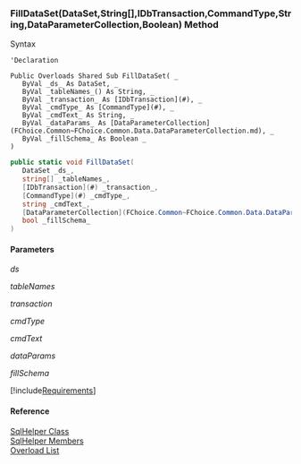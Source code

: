 ﻿### FillDataSet(DataSet,String\[\],IDbTransaction,CommandType,String,DataParameterCollection,Boolean) Method

Syntax

```vbnet
'Declaration

Public Overloads Shared Sub FillDataSet( _
   ByVal _ds_ As DataSet, _
   ByVal _tableNames_() As String, _
   ByVal _transaction_ As [IDbTransaction](#), _
   ByVal _cmdType_ As [CommandType](#), _
   ByVal _cmdText_ As String, _
   ByVal _dataParams_ As [DataParameterCollection](FChoice.Common~FChoice.Common.Data.DataParameterCollection.md), _
   ByVal _fillSchema_ As Boolean _
) 
```

```csharp
public static void FillDataSet( 
   DataSet _ds_,
   string[] _tableNames_,
   [IDbTransaction](#) _transaction_,
   [CommandType](#) _cmdType_,
   string _cmdText_,
   [DataParameterCollection](FChoice.Common~FChoice.Common.Data.DataParameterCollection.md) _dataParams_,
   bool _fillSchema_
)
```

#### Parameters

_ds_

_tableNames_

_transaction_

_cmdType_

_cmdText_

_dataParams_

_fillSchema_

[!include[Requirements](../partials/requirements.md)]

#### Reference

[SqlHelper Class](FChoice.Common~FChoice.Common.Data.SqlHelper.md)  
[SqlHelper Members](FChoice.Common~FChoice.Common.Data.SqlHelper_members.md)  
[Overload List](FChoice.Common~FChoice.Common.Data.SqlHelper~FillDataSet.md)